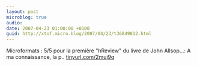 ```yaml
---
layout: post
microblog: true
audio: 
date: 2007-04-23 01:00:00 +0100
guid: http://xtof.micro.blog/2007/04/23/t36849812.html
---
```

Microformats : 5/5 pour la première "hReview" du livre de John Allsop...: A ma connaissance, la p.. [tinyurl.com/2muj9q](http://tinyurl.com/2muj9q)
